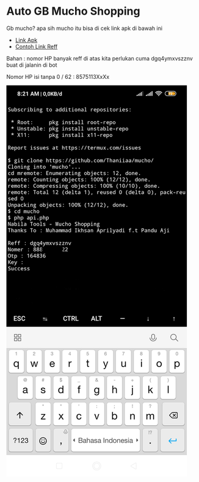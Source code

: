 # Auto GB Mucho Shopping

Gb mucho? apa sih mucho itu bisa di cek link apk di bawah ini

* [Link Apk](https://play.google.com/store/apps/details?id=id.mucho)
* [Contoh Link Reff](https://mobile.mucho.id/invite/index.html?inviterId=dgq4ymxvszznv&language=2)

Bahan : nomor HP banyak reff di atas kita perlukan cuma dgq4ymxvszznv buat di jalanin di bot

Nomor HP isi tanpa 0 / 62 : 8575113XxXx

![screenshot](screenshot.png)
